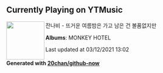 ## Currently Playing on YTMusic

[<img align="left" width="100" src="https://lh3.googleusercontent.com/tgD3rt6NlFBizFnDAjNC61RFkYChEDQzculw7b7pNgAR5bNtR-aPLrrWE1etAIchzkeZP9HtX-Lw8cJ3">](https://music.youtube.com/watch?v=Kx8pJzPodsY)

잔나비 - 뜨거운 여름밤은 가고 남은 건 볼품없지만

**Albums**: MONKEY HOTEL

Last updated at 03/12/2021 13:02

#### Generated with [20chan/github-now](https://github.com/20chan/github-now)


<!--
**20chan/20chan** is a ✨ _special_ ✨ repository because its `README.md` (this file) appears on your GitHub profile.

Here are some ideas to get you started:

- 🔭 I’m currently working on ...
- 🌱 I’m currently learning ...
- 👯 I’m looking to collaborate on ...
- 🤔 I’m looking for help with ...
- 💬 Ask me about ...
- 📫 How to reach me: ...
- 😄 Pronouns: ...
- ⚡ Fun fact: ...
-->
